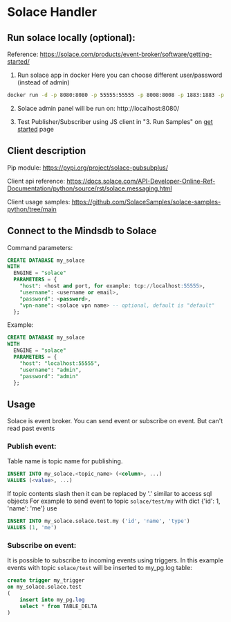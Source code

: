 # Solace Handler

## Run solace locally (optional):

Reference: https://solace.com/products/event-broker/software/getting-started/

1. Run solace app in docker
Here you can choose different user/password (instead of admin)
```bash
docker run -d -p 8080:8080 -p 55555:55555 -p 8008:8008 -p 1883:1883 -p 8000:8000 -p 5672:5672 -p 9000:9000 -p 2222:2222 --shm-size=2g --env username_admin_globalaccesslevel=admin --env username_admin_password=admin --name=solace solace/solace-pubsub-standard
```

2. Solace admin panel will be run on: http://localhost:8080/

3. Test Publisher/Subscriber using JS client in "3. Run Samples" on [get started](https://solace.com/products/event-broker/software/getting-started/) page 


## Client description

Pip module: https://pypi.org/project/solace-pubsubplus/

Client api reference: https://docs.solace.com/API-Developer-Online-Ref-Documentation/python/source/rst/solace.messaging.html

Client usage samples: https://github.com/SolaceSamples/solace-samples-python/tree/main


## Connect to the Mindsdb to Solace

Command parameters:
```sql
CREATE DATABASE my_solace
WITH
  ENGINE = "solace"
  PARAMETERS = {
    "host": <host and port, for example: tcp://localhost:55555>,
    "username": <username or email>,
    "password": <password>,
    "vpn-name": <solace vpn name> -- optional, default is "default"
  };
```

Example:
```sql
CREATE DATABASE my_solace
WITH
  ENGINE = "solace"
  PARAMETERS = {
    "host": "localhost:55555",
    "username": "admin",
    "password": "admin"
  };
```

## Usage

Solace is event broker. You can send event or subscribe on event. But can't read past events

### Publish event:

Table name is topic name for publishing.   
```sql
INSERT INTO my_solace.<topic_name> (<column>, ...)
VALUES (<value>, ...)
```

If topic contents slash then it can be replaced by '.' similar to access sql objects
For example to send event to topic `solace/test/my` with dict {'id': 1, 'name': 'me'} use 
```sql
INSERT INTO my_solace.solace.test.my ('id', 'name', 'type')
VALUES (1, 'me')
```


### Subscribe on event:

It is possible to subscribe to incoming events using triggers.
In this example events with topic `solace/test` will be inserted to my_pg.log table:
```sql
create trigger my_trigger 
on my_solace.solace.test
(
    insert into my_pg.log
    select * from TABLE_DELTA
) 
```
